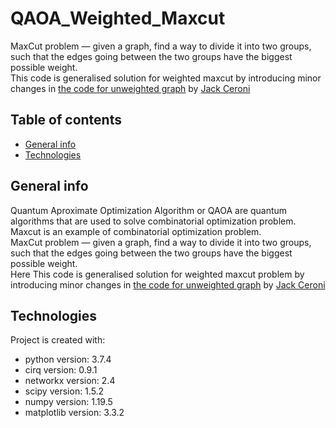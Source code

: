 # QAOA_Weighted_Maxcut

MaxCut problem — given a graph, find a way to divide it into two groups, such that the edges going between the two groups have the biggest possible weight. <br>
This code is generalised solution for weighted maxcut by introducing minor changes in [the code for unweighted graph](https://lucaman99.github.io/new_blog/2020/mar16.html) by [Jack Ceroni](https://lucaman99.github.io/)

## Table of contents
* [General info](#general-info)
* [Technologies](#technologies)

## General info
Quantum Aproximate Optimization Algorithm or QAOA are quantum algorithms that are used to solve combinatorial optimization problem. Maxcut is an example of combinatorial optimization problem.<br>
MaxCut problem — given a graph, find a way to divide it into two groups, such that the edges going between the two groups have the biggest possible weight. <br>
Here
This code is generalised solution for weighted maxcut problem by introducing minor changes in [the code for unweighted graph](https://lucaman99.github.io/new_blog/2020/mar16.html) by [Jack Ceroni](https://lucaman99.github.io/)
	
## Technologies
Project is created with:
* python version: 3.7.4
* cirq version: 0.9.1
* networkx version: 2.4
* scipy version: 1.5.2
* numpy version: 1.19.5
* matplotlib version: 3.3.2
	


